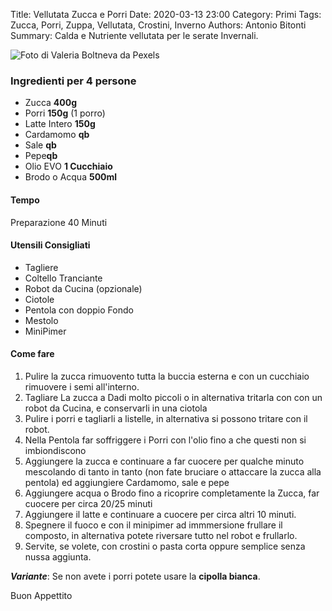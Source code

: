 Title: Vellutata Zucca e Porri
Date: 2020-03-13 23:00
Category: Primi
Tags: Zucca, Porri, Zuppa, Vellutata, Crostini, Inverno
Authors: Antonio Bitonti
Summary: Calda e Nutriente vellutata per le serate Invernali.


<div class="uk-thumbnail uk-thumbnail-small">
    <img src="{attach}images/shallow-focus-photography-of-squash-soup-1277483.jpg" alt="Foto di Valeria Boltneva da Pexels">
    
</div>

### Ingredienti per 4 persone

- Zucca **400g**
- Porri **150g** (1 porro)
- Latte Intero  **150g**
- Cardamomo **qb**
- Sale      **qb**
- Pepe**qb**
- Olio EVO  **1 Cucchiaio**
- Brodo o Acqua **500ml**

#### Tempo
Preparazione 40 Minuti

#### Utensili Consigliati
- Tagliere
- Coltello Tranciante
- Robot da Cucina (opzionale)
- Ciotole
- Pentola con doppio Fondo
- Mestolo
- MiniPimer

#### Come fare
1. Pulire la zucca rimuovento tutta la buccia esterna e con un cucchiaio rimuovere i semi all'interno.
2. Tagliare La zucca a Dadi molto piccoli o in alternativa tritarla con con un robot da Cucina, e conservarli in una ciotola
3. Pulire i porri e tagliarli a listelle, in alternativa si possono tritare con il robot.
4. Nella Pentola far soffriggere i Porri con l'olio fino a che questi non si imbiondiscono
5. Aggiungere la zucca e continuare a far cuocere per qualche minuto mescolando di tanto in tanto (non fate bruciare o attaccare la zucca alla pentola) ed aggiungiere Cardamomo, sale e pepe
6. Aggiungere acqua o Brodo fino a ricoprire completamente la Zucca, far cuocere per circa 20/25 minuti
7. Aggiungere il latte e continuare a cuocere per circa altri 10 minuti.
8. Spegnere il fuoco e con il minipimer ad immmersione frullare il composto, in alternativa potete riversare tutto nel robot e frullarlo.
9. Servite, se volete, con crostini o pasta corta oppure semplice senza nussa aggiunta.

***Variante***: Se non avete i porri potete usare la **cipolla bianca**.

Buon Appettito
